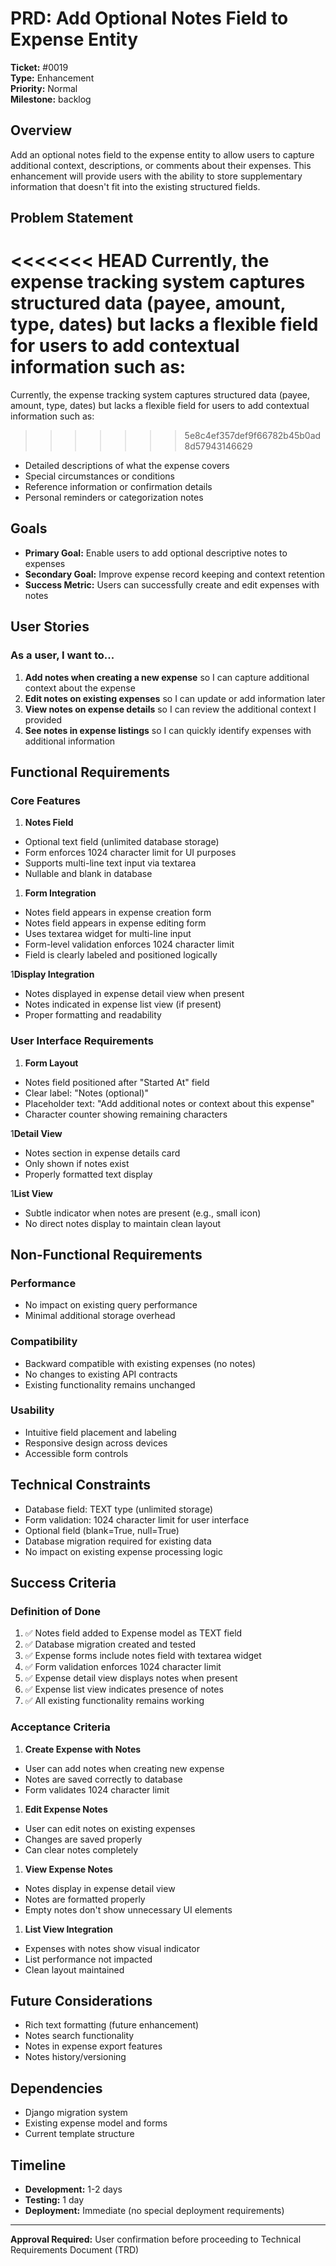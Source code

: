 # PRD: Add Optional Notes Field to Expense Entity

**Ticket:** #0019  
**Type:** Enhancement  
**Priority:** Normal  
**Milestone:** backlog

## Overview

Add an optional notes field to the expense entity to allow users to capture additional context,
descriptions, or comments about their expenses. This enhancement will provide users with the ability
to store supplementary information that doesn't fit into the existing structured fields.

## Problem Statement

<<<<<<< HEAD
Currently, the expense tracking system captures structured data (payee, amount, type, dates) but
lacks a flexible field for users to add contextual information such as:
=======
Currently, the expense tracking system captures structured data (payee, amount, type, dates) but lacks a flexible field for users to add contextual information such as:
>>>>>>> 5e8c4ef357def9f66782b45b0ad8d57943146629

- Detailed descriptions of what the expense covers
- Special circumstances or conditions
- Reference information or confirmation details
- Personal reminders or categorization notes

## Goals

- **Primary Goal:** Enable users to add optional descriptive notes to expenses
- **Secondary Goal:** Improve expense record keeping and context retention
- **Success Metric:** Users can successfully create and edit expenses with notes

## User Stories

### As a user, I want to...

1. **Add notes when creating a new expense** so I can capture additional context about the expense
2. **Edit notes on existing expenses** so I can update or add information later
3. **View notes on expense details** so I can review the additional context I provided
4. **See notes in expense listings** so I can quickly identify expenses with additional information

## Functional Requirements

### Core Features

1. **Notes Field**

- Optional text field (unlimited database storage)
- Form enforces 1024 character limit for UI purposes
- Supports multi-line text input via textarea
- Nullable and blank in database

1. **Form Integration**

- Notes field appears in expense creation form
- Notes field appears in expense editing form
- Uses textarea widget for multi-line input
- Form-level validation enforces 1024 character limit
- Field is clearly labeled and positioned logically

1**Display Integration**

- Notes displayed in expense detail view when present
- Notes indicated in expense list view (if present)
- Proper formatting and readability

### User Interface Requirements

1. **Form Layout**

- Notes field positioned after "Started At" field
- Clear label: "Notes (optional)"
- Placeholder text: "Add additional notes or context about this expense"
- Character counter showing remaining characters

1**Detail View**

- Notes section in expense details card
- Only shown if notes exist
- Properly formatted text display

1**List View**

- Subtle indicator when notes are present (e.g., small icon)
- No direct notes display to maintain clean layout

## Non-Functional Requirements

### Performance

- No impact on existing query performance
- Minimal additional storage overhead

### Compatibility

- Backward compatible with existing expenses (no notes)
- No changes to existing API contracts
- Existing functionality remains unchanged

### Usability

- Intuitive field placement and labeling
- Responsive design across devices
- Accessible form controls

## Technical Constraints

- Database field: TEXT type (unlimited storage)
- Form validation: 1024 character limit for user interface
- Optional field (blank=True, null=True)
- Database migration required for existing data
- No impact on existing expense processing logic

## Success Criteria

### Definition of Done

1. ✅ Notes field added to Expense model as TEXT field
2. ✅ Database migration created and tested
3. ✅ Expense forms include notes field with textarea widget
4. ✅ Form validation enforces 1024 character limit
5. ✅ Expense detail view displays notes when present
6. ✅ Expense list view indicates presence of notes
7. ✅ All existing functionality remains working

### Acceptance Criteria

1. **Create Expense with Notes**

- User can add notes when creating new expense
- Notes are saved correctly to database
- Form validates 1024 character limit

1. **Edit Expense Notes**

- User can edit notes on existing expenses
- Changes are saved properly
- Can clear notes completely

1. **View Expense Notes**

- Notes display in expense detail view
- Notes are formatted properly
- Empty notes don't show unnecessary UI elements

1. **List View Integration**

- Expenses with notes show visual indicator
- List performance not impacted
- Clean layout maintained

## Future Considerations

- Rich text formatting (future enhancement)
- Notes search functionality
- Notes in expense export features
- Notes history/versioning

## Dependencies

- Django migration system
- Existing expense model and forms
- Current template structure

## Timeline

- **Development:** 1-2 days
- **Testing:** 1 day
- **Deployment:** Immediate (no special deployment requirements)

---

**Approval Required:** User confirmation before proceeding to Technical Requirements Document (TRD)
